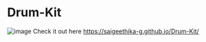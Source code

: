 # Drum-Kit
![image](https://user-images.githubusercontent.com/79441278/175921199-4b45efae-0498-4a97-a6e3-9de65f2ecba8.png)
Check it out here 
https://saigeethika-g.github.io/Drum-Kit/
